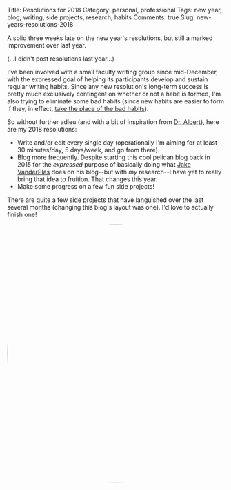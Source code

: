 Title: Resolutions for 2018
Category: personal, professional
Tags: new year, blog, writing, side projects, research, habits
Comments: true
Slug: new-years-resolutions-2018

A solid three weeks late on the new year's resolutions, but still a marked improvement over last year.

(...I didn't post resolutions last year...)

I've been involved with a small faculty writing group since mid-December, with
the expressed goal of helping its participants develop and sustain regular
writing habits. Since any new resolution's long-term success is pretty much
exclusively contingent on whether or not a habit is formed, I'm also trying
to eliminate some bad habits (since new habits are easier to form if they,
in effect, [take the place of the bad habits](https://jamesclear.com/three-steps-habit-change)).

So without further adieu (and with a bit of inspiration from
[Dr. Albert](https://punkrockor.com/2018/01/02/punk-rock-ors-new-years-resolutions/)),
here are my 2018 resolutions:

 - Write and/or edit every single day (operationally I'm aiming for at least
30 minutes/day, 5 days/week, and go from there).
 - Blog more frequently. Despite starting this cool pelican blog back in 2015
for the _expressed_ purpose of basically doing what
[Jake VanderPlas](https://jakevdp.github.io/) does on his blog--but with _my_
research--I have yet to really bring that idea to fruition. That changes this year.
 - Make some progress on a few fun side projects!

There are quite a few side projects that have languished over the last several
months (changing this blog's layout was one). I'd love to actually finish one!

<img src="/images/snow_bunny.png" width="600" style="border-radius: 75%" />
